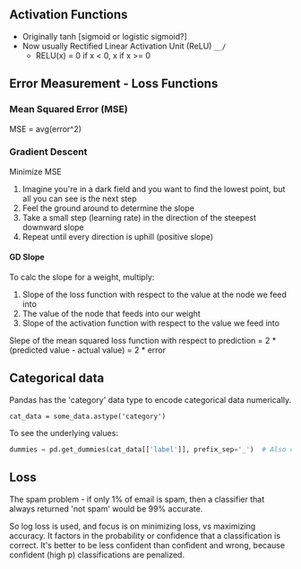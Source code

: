 
## Activation Functions

- Originally tanh [sigmoid or logistic sigmoid?]
- Now usually Rectified Linear Activation Unit (ReLU)  ```__/```
  - RELU(x) = 0 if x < 0, x if x >= 0


## Error Measurement - Loss Functions

### Mean Squared Error (MSE)

MSE = avg(error^2)

### Gradient Descent

Minimize MSE

1. Imagine you're in a dark field and you want to find the lowest point, but all you can see is the next step
2. Feel the ground around to determine the slope
3. Take a small step (learning rate) in the direction of the steepest downward slope
4. Repeat until every direction is uphill (positive slope)

#### GD Slope

To calc the slope for a weight, multiply:

1. Slope of the loss function with respect to the value at the node we feed into
2. The value of the node that feeds into our weight
3. Slope of the activation function with respect to the value we feed into

Slepe of the mean squared loss function with respect to prediction = 2 * (predicted value - actual value) = 2 * error


## Categorical data

Pandas has the 'category' data type to encode categorical data numerically.

```cat_data = some_data.astype('category')```

To see the underlying  values:

```python
dummies = pd.get_dummies(cat_data[['label']], prefix_sep='_')  # Also called a binary indicator representation
```


## Loss

The spam problem - if only 1% of email is spam, then a classifier that always returned 'not spam' would be 99% accurate.

So log loss is used, and focus is on minimizing loss, vs maximizing accuracy. It factors in the probability or confidence that a classification is correct. It's better to be less confident than confident and wrong, because confident (high p) classifications are penalized.

